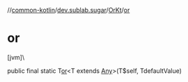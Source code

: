 //[common-kotlin](../../../index.md)/[dev.sublab.sugar](../index.md)/[OrKt](index.md)/[or](or.md)

# or

[jvm]\

public final static T[or](or.md)&lt;T extends [Any](https://kotlinlang.org/api/latest/jvm/stdlib/kotlin/-any/index.html)&gt;(T$self, TdefaultValue)

